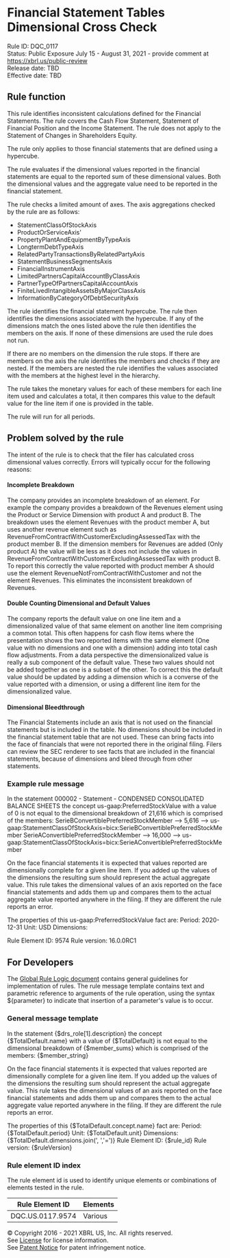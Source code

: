 # Financial Statement Tables Dimensional Cross Check  
Rule ID: DQC_0117  
Status: Public Exposure July 15 - August 31, 2021 - provide comment at https://xbrl.us/public-review  
Release date: TBD   
Effective date: TBD  
  
## Rule function
This rule identifies inconsistent calculations defined for the Financial Statements.  The rule covers the Cash Flow Statement, Statement of Financial Position and the Income Statement. The rule does not apply to the Statement of Changes in Shareholders Equity. 

The rule only applies to those financial statements that are defined using a hypercube.

The rule evaluates if the dimensional values reported in the financial statements are equal to the reported  sum of these dimensional values. Both the dimensional values and the aggregate value need to be reported in the financial statement.

The rule checks a limited amount of axes. The axis aggregations checked by the rule are as follows:

*   StatementClassOfStockAxis
*   ProductOrServiceAxis'
*   PropertyPlantAndEquipmentByTypeAxis
*   LongtermDebtTypeAxis
*   RelatedPartyTransactionsByRelatedPartyAxis
*   StatementBusinessSegmentsAxis
*   FinancialInstrumentAxis
*   LimitedPartnersCapitalAccountByClassAxis
*   PartnerTypeOfPartnersCapitalAccountAxis
*   FiniteLivedIntangibleAssetsByMajorClassAxis
*   InformationByCategoryOfDebtSecurityAxis

The rule identifies the financial statement hypercube. The rule then identifies the dimensions associated with the hypercube. If any of the dimensions match the ones listed above the rule then identifies the members on the axis. If none of these dimensions are used the rule does not run.

If there are no members on the dimension the rule stops. If there are members on the axis the rule identifies the members and checks if they are nested. If the members are nested the rule identifies the values associated with the members at the highest level in the hierarchy. 

The rule takes the monetary values for each of these members for each line item used and calculates a total, it then compares this value to the default value for the line item if one is provided in the table.

The rule will run for all periods.

## Problem solved by the rule
The intent of the rule is to check that the filer has calculated cross dimensional values correctly. Errors will typically occur for the following reasons:

#### Incomplete Breakdown
The company provides an incomplete breakdown of an element. For example the company provides a breakdown of the Revenues element using the Product or Service Dimension with product A and product B. The breakdown uses the element Revenues with the product member A, but uses another revenue element such as RevenueFromContractWithCustomerExcludingAssessedTax with the product member B. If the dimension members for Revenues are added (Only product A) the value will be less as it does not include the values in RevenueFromContractWithCustomerExcludingAssessedTax with product B. To report this correctly the value reported with product member A should use the element RevenueNotFromContractWithCustomer and not the element Revenues. This eliminates the inconsistent breakdown of Revenues.

#### Double Counting Dimensional and Default Values
The company reports the default value on one line item and a dimensionalized value of that same element on another line item comprising a common total. This often happens for cash flow items  where the presentation  shows the two reported items with the same element (One value with no dimensions and one with a dimension) adding into total cash flow adjustments. From a data perspective the dimensionalized value is really a sub component of the default value. These two values should not be added together as one is a subset of the other. To correct this the default value should be updated by adding a dimension which is a converse of the value reported with a dimension, or using a different line item for the dimensionalized value.

#### Dimensional Bleedthrough
The Financial Statements include an axis that is not used on the financial statements but is included in the table. No dimensions should be included in the financial statement table that are not used. These can bring facts into the face of financials that were not reported there in the original filing. Filers can review the SEC renderer to see facts that are included in the financial statements, because of dimensions and bleed through from other statements.

### Example rule message
In the statement 000002 - Statement - CONDENSED CONSOLIDATED BALANCE SHEETS the concept us-gaap:PreferredStockValue with a value of 0 is not equal to the dimensional breakdown of 21,616 which is comprised of the members:
SerieBConvertiblePreferredStockMember --> 5,616 --> us-gaap:StatementClassOfStockAxis=bicx:SerieBConvertiblePreferredStockMember 
SerieAConvertiblePreferredStockMember --> 16,000 --> us-gaap:StatementClassOfStockAxis=bicx:SerieAConvertiblePreferredStockMember 

On the face financial statements it is expected that values reported are dimensionally complete for a given line item. If you added up the values of the dimensions the resulting sum should represent the actual aggregate value.  This rule takes the dimensional values of an axis reported on the face financial statements and adds them up and compares them to the actual aggregate value reported anywhere in the filing. If they are different the rule reports an error.

The properties of this us-gaap:PreferredStockValue fact are:
Period: 2020-12-31
Unit: USD
Dimensions: 
 
Rule Element ID: 9574
Rule version: 16.0.0RC1

## For Developers  
The [Global Rule Logic document](https://github.com/DataQualityCommittee/dqc_us_rules/blob/master/docs/GlobalRuleLogic.md) contains general guidelines for implementation of rules. The rule message template contains text and parametric reference to arguments of the rule operation, using the syntax ${parameter} to indicate that insertion of a parameter's value is to occur.  
  
### General message template  
In the statement {$drs_role[1].description} the concept {$TotalDefault.name} with a value of {$TotalDefault} is not equal to the dimensional breakdown of {$member_sums} which is comprised of the members:
 {$member_string}

On the face financial statements it is expected that values reported are dimensionally complete for a given line item. If you added up the values of the dimensions the resulting sum should represent the actual aggregate value.  This rule takes the dimensional values of an axis reported on the face financial statements and adds them up and compares them to the actual aggregate value reported anywhere in the filing. If they are different the rule reports an error.

The properties of this {$TotalDefault.concept.name} fact are:
Period: {$TotalDefault.period}
Unit: {$TotalDefault.unit}
Dimensions:  {$TotalDefault.dimensions.join(', ','=')}
Rule Element ID: {$rule_id}
Rule version: {$ruleVersion}

  
### Rule element ID index  
The rule element id is used to identify unique elements or combinations of elements tested in the rule.

|Rule Element ID|Elements|
|--- |--- |
|DQC.US.0117.9574|Various|
  
© Copyright 2016 - 2021 XBRL US, Inc. All rights reserved.   
See [License](https://xbrl.us/dqc-license) for license information.  
See [Patent Notice](https://xbrl.us/dqc-patent) for patent infringement notice.  